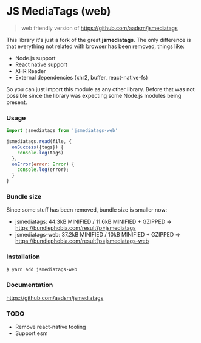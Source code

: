 # JS MediaTags (web)
> web friendly version of https://github.com/aadsm/jsmediatags

This library it's just a fork of the great **jsmediatags**. The only difference is that everything not related with browser has been removed, things like:

* Node.js support
* React native support
* XHR Reader
* External dependencies (xhr2, buffer, react-native-fs)

So you can just import this module as any other library. Before that was not possible since the library was expecting some Node.js modules being present.

### Usage 

```javascript
import jsmediatags from 'jsmediatags-web'

jsmediatags.read(file, {
  onSuccess({tags}) {
    console.log(tags)
  },
  onError(error: Error) {
    console.log(error);
  }
}
```

### Bundle size

Since some stuff has been removed, bundle size is smaller now:

* jsmediatags: 44.3kB MINIFIED / 11.6kB MINIFIED + GZIPPED => https://bundlephobia.com/result?p=jsmediatags
* jsmediatags-web: 37.2kB MINIFIED / 10kB MINIFIED + GZIPPED => https://bundlephobia.com/result?p=jsmediatags-web


### Installation

```
$ yarn add jsmediatags-web
```

### Documentation

https://github.com/aadsm/jsmediatags

### TODO

* Remove react-native tooling
* Support esm